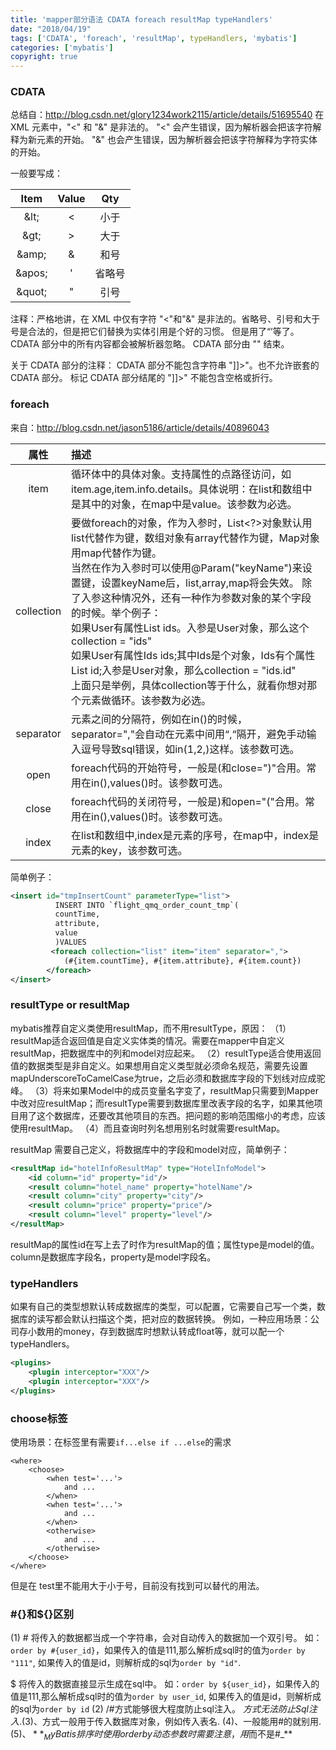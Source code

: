 ```yaml
---
title: 'mapper部分语法 CDATA foreach resultMap typeHandlers'
date: "2018/04/19"
tags: ['CDATA', 'foreach', 'resultMap', typeHandlers, 'mybatis']
categories: ['mybatis']
copyright: true
---
```

### CDATA
总结自：http://blog.csdn.net/glory1234work2115/article/details/51695540
在 XML 元素中，"<" 和 "&" 是非法的。
"<" 会产生错误，因为解析器会把该字符解释为新元素的开始。
"&" 也会产生错误，因为解析器会把该字符解释为字符实体的开始。

一般要写成：

| Item     | Value     | Qty   |
| :-------:| :--------:| :---: |
| &amp;lt;     | <         | 小于     |
| &amp;gt;     | >         | 大于    |
| &amp;amp;    | &         | 和号   |
| &amp;apos;   | '         | 省略号   |
| &amp;quot;   | "         | 引号   |
注释：严格地讲，在 XML 中仅有字符 "<"和"&" 是非法的。省略号、引号和大于号是合法的，但是把它们替换为实体引用是个好的习惯。
但是用了“<![CDATA[”之后就可以直接用'<'、‘>’等了。
CDATA 部分中的所有内容都会被解析器忽略。
CDATA 部分由 "<![CDATA[" 开始，由 "]]>" 结束。

关于 CDATA 部分的注释：
CDATA 部分不能包含字符串 "]]>"。也不允许嵌套的 CDATA 部分。
标记 CDATA 部分结尾的 "]]>" 不能包含空格或折行。
### foreach
来自：http://blog.csdn.net/jason5186/article/details/40896043

| 属性     | 描述     |
| :-: | :------------------------------------ |
| item | 循环体中的具体对象。支持属性的点路径访问，如item.age,item.info.details。具体说明：在list和数组中是其中的对象，在map中是value。该参数为必选。|
| collection | 要做foreach的对象，作为入参时，List<?>对象默认用list代替作为键，数组对象有array代替作为键，Map对象用map代替作为键。</br>当然在作为入参时可以使用@Param("keyName")来设置键，设置keyName后，list,array,map将会失效。 除了入参这种情况外，还有一种作为参数对象的某个字段的时候。举个例子：</br>如果User有属性List ids。入参是User对象，那么这个collection = "ids"</br>如果User有属性Ids ids;其中Ids是个对象，Ids有个属性List id;入参是User对象，那么collection = "ids.id"</br>上面只是举例，具体collection等于什么，就看你想对那个元素做循环。该参数为必选。|
| separator | 元素之间的分隔符，例如在in()的时候，separator=","会自动在元素中间用“,“隔开，避免手动输入逗号导致sql错误，如in(1,2,)这样。该参数可选。  |
| open| foreach代码的开始符号，一般是(和close=")"合用。常用在in(),values()时。该参数可选。  |
| close| foreach代码的关闭符号，一般是)和open="("合用。常用在in(),values()时。该参数可选。  |
| index | 在list和数组中,index是元素的序号，在map中，index是元素的key，该参数可选。|
 
简单例子：
```xml
<insert id="tmpInsertCount" parameterType="list">
          INSERT INTO `flight_qmq_order_count_tmp`(
          countTime,
          attribute,
          value
          )VALUES
         <foreach collection="list" item="item" separator=","> 
			(#{item.countTime}, #{item.attribute}, #{item.count}) 
		</foreach>
</insert>
```
### resultType  or   resultMap
mybatis推荐自定义类使用resultMap，而不用resultType，原因：
（1）resultMap适合返回值是自定义实体类的情况。需要在mapper中自定义resultMap，把数据库中的列和model对应起来。
（2）resultType适合使用返回值的数据类型是非自定义。如果想用自定义类型就必须命名规范，需要先设置mapUnderscoreToCamelCase为true，之后必须和数据库字段的下划线对应成驼峰。
（3）将来如果Model中的成员变量名字变了，resultMap只需要到Mapper中改对应resultMap；而resultType需要到数据库里改表字段的名字，如果其他项目用了这个数据库，还要改其他项目的东西。把问题的影响范围缩小的考虑，应该使用resultMap。
（4）而且查询时列名想用别名时就需要resultMap。

resultMap 需要自己定义，将数据库中的字段和model对应，简单例子：
```xml
<resultMap id="hotelInfoResultMap" type="HotelInfoModel">
    <id column="id" property="id"/>
    <result column="hotel_name" property="hotelName"/>
    <result column="city" property="city"/>
    <result column="price" property="price"/>
    <result column="level" property="level"/>
</resultMap>
```
resultMap的属性id在写上去了时作为resultMap的值；属性type是model的值。
column是数据库字段名，property是model字段名。

### typeHandlers
如果有自己的类型想默认转成数据库的类型，可以配置<typeHandlers>，它需要自己写一个类，数据库的读写都会默认扫描这个类，把对应的数据转换。
例如，一种应用场景：公司存小数用的money，存到数据库时想默认转成float等，就可以配一个typeHandlers。
```xml
<plugins>
    <plugin interceptor="XXX"/>
    <plugin interceptor="XXX"/>
</plugins>
```

### choose标签
使用场景：在<where>标签里有需要`if...else if ...else`的需求
```
<where>
    <choose>
        <when test='...'>
            and ...
        </when>
        <when test='...'>
            and ...
        </when>
        <otherwise>
            and ...
        </otherwise>
    </choose>
</where>
```
但是在 test里不能用大于小于号，目前没有找到可以替代的用法。

### #{}和${}区别
(1)
\# 将传入的数据都当成一个字符串，会对自动传入的数据加一个双引号。
如：`order by #{user_id}`，如果传入的值是111,那么解析成sql时的值为`order by "111"`, 
    如果传入的值是id，则解析成的sql为`order by "id"`.

$ 将传入的数据直接显示生成在sql中。
如：`order by ${user_id}`，如果传入的值是111,那么解析成sql时的值为`order by user_id`,
  如果传入的值是id，则解析成的sql为`order by id`
(2)
/#方式能够很大程度防止sql注入。
$方式无法防止Sql注入.
(3)、$方式一般用于传入数据库对象，例如传入表名.
(4)、一般能用#的就别用$.
(5)、**_MyBatis排序时使用order by 动态参数时需要注意，用$而不是#_**